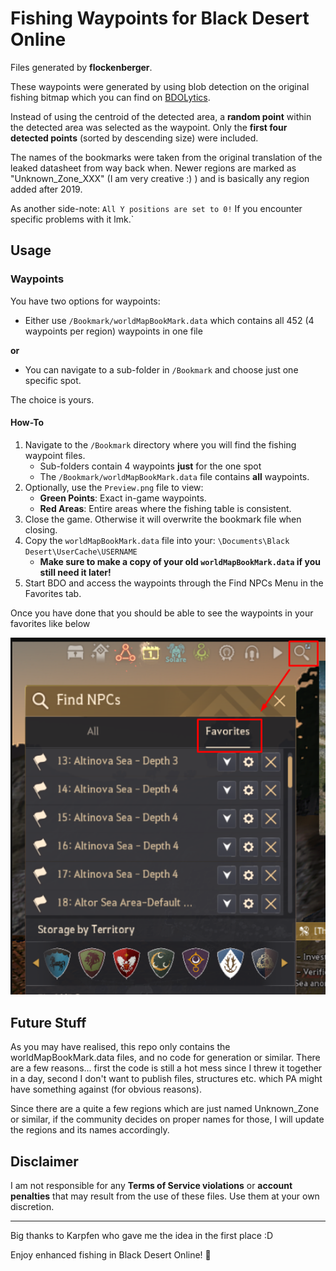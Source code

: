# Fishing Waypoints for Black Desert Online

Files generated by **flockenberger**.

These waypoints were generated by using blob detection on the original fishing bitmap 
which you can find on [BDOLytics](https://bdolytics.com/en/EU/map).

Instead of using the centroid of the detected area, a **random point** within the detected area was selected as the waypoint. Only the **first four detected points** (sorted by descending size) were included.

The names of the bookmarks were taken from the original translation of the leaked datasheet from way back when.
Newer regions are marked as "Unknown_Zone_XXX" (I am very creative :) ) and is basically any region added after 2019.

As another side-note:
`All Y positions are set to 0!`
If you encounter specific problems with it lmk.`

## Usage
### Waypoints
You have two options for waypoints:
- Either use `/Bookmark/worldMapBookMark.data` which contains all 452 (4 waypoints per region)
waypoints in one file 

**or**

- You can navigate to a sub-folder in `/Bookmark` and choose just one specific spot. 

The choice is yours.

#### How-To

1. Navigate to the `/Bookmark` directory where you will find the fishing waypoint files.
    - Sub-folders contain 4 waypoints **just** for the one spot
    - The `/Bookmark/worldMapBookMark.data` file contains **all** waypoints.
2. Optionally, use the `Preview.png` file to view:
    - **Green Points**: Exact in-game waypoints.
    - **Red Areas**: Entire areas where the fishing table is consistent.
3. Close the game. Otherwise it will overwrite the bookmark file when closing.
4. Copy the `worldMapBookMark.data` file into your: `\Documents\Black Desert\UserCache\USERNAME`
    - **Make sure to make a copy of your old `worldMapBookMark.data` if you still need it later!**
5. Start BDO and access the waypoints through the Find NPCs Menu in the Favorites tab.

Once you have done that you should be able to see the waypoints in your favorites like below

![where_to_find](./where_to_find.png)


## Future Stuff
As you may have realised, this repo only contains the worldMapBookMark.data files, and no code for generation or similar. There are a few reasons... first the code is still a hot mess since I threw it together in a day, second I don't want to publish files, structures etc. which PA might have something against (for obvious reasons).

Since there are a quite a few regions which are just named Unknown_Zone or similar, if the community decides on proper names for those, I will update the regions and its names accordingly.

## Disclaimer
I am not responsible for any **Terms of Service violations** or **account penalties** that may result from the use of these files. Use them at your own discretion.

---

Big thanks to Karpfen who gave me the idea in the first place :D

Enjoy enhanced fishing in Black Desert Online! 🎣